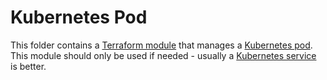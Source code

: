 # Kubernetes Pod

This folder contains a [Terraform module](https://www.terraform.io/docs/language/modules/index.html) that manages a [Kubernetes pod](https://kubernetes.io/docs/concepts/workloads/pods/). This module should only be used if needed - usually a [Kubernetes service](../service) is better.
